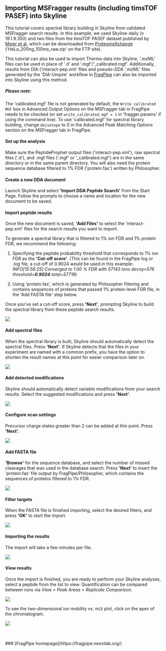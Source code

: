 ## Importing MSFragger results (including timsTOF PASEF) into Skyline

This tutorial covers spectral library building in Skyline from validated MSFragger search results. In this example, we used Skyline-daily (v 19.1.9.350) and two files from the timsTOF PASEF dataset published by [Meier et al](https://www.mcponline.org/content/early/2018/11/01/mcp.TIR118.000900), which can be downloaded from [ProteomeXchange](http://proteomecentral.proteomexchange.org/cgi/GetDataset?ID=PXD010012) ('HeLa_200ng_100ms_raw.zip' on the FTP site).

This tutorial can also be used to import Thermo data into Skyline, '.mzML' files can be used in place of '.d' and '.mgf'/'\_calibrated.mgf'. Additionally, results from DIA ('interact-pep.xml' files and pseudo-DDA '.mzML' files generated by the 'DIA-Umpire' workflow in [FragPipe](https://fragpipe.nesvilab.org/) can also be imported into Skyline using this method.

##### Please note: 
The 'calibrated.mgf' file is not generated by default, the `Write calibrated MGF` box in Advanced Output Options on the MSFragger tab in FragPipe needs to be checked (or set `write_calibrated_mgf = 1` in 'fragger.params' if using the command line). To use 'calibrated.mgf' for spectral library building, change `deisotope` to 0 in the Advanced Peak Matching Options section on the MSFragger tab in FragPipe.


#### Set up the analysis
Make sure the PeptideProphet output files ('interact-pep.xml'), raw spectral files ('.d'), and .mgf files ('.mgf' or '\_calibrated.mgf') are in the same directory or in the same parent directory. You will also need the protein sequence database filtered to 1% FDR ('protein.fas') written by Philosopher.

#### Create a new DDA document

Launch Skyline and select **'Import DDA Peptide Search'** from the Start Page. Follow the prompts to choose a name and location for the new document to be saved.

#### Import peptide results
Once the new document is saved, **'Add Files'** to select the 'interact-pep.xml' files for the search results you want to import. 



To generate a spectral library that is filtered to 1% ion FDR and 1% protein FDR, we recommend the following:

1) Specifying the peptide probability threshold that corresponds to 1% ion FDR as the **'Cut-off score'**. (This can be found in the FragPipe log or .log file, a cut-off of 0.9024 would be used in this example:
_INFO[15:56:25] Converged to 1.00 % FDR with 57143 Ions       decoy=576 threshold=**0.9024** total=57719_)

2) Using 'protein.fas', which is generated by Philosopher filtering and contains sequences of proteins that passed 1% protein-level FDR file, in the 'Add FASTA file' step below.

Once you've set a cut-off score, press **'Next'**, prompting Skyline to build the spectral library from these peptide search results.

![](https://raw.githubusercontent.com/Nesvilab/FragPipe/gh-pages/images/Skyline_PASEF_4.png)
<br>

#### Add spectral files
When the spectral library is built, Skyline should automatically detect the spectral files. Press **'Next'**. If Skyline detects that the files in your experiment are named with a common prefix, you have the option to shorten the result names at this point for easier comparison later on.

![](https://raw.githubusercontent.com/Nesvilab/FragPipe/gh-pages/images/Skyline_PASEF_5.png)
<br>

#### Add detected modifications
Skyline should automatically detect variable modifications from your search results. Select the suggested modifications and press **'Next'**.

![](https://raw.githubusercontent.com/Nesvilab/FragPipe/gh-pages/images/Skyline_PASEF_6.png)
<br>

#### Configure scan settings
Precursor charge states greater than 2 can be added at this point. Press **'Next'**.

![](https://raw.githubusercontent.com/Nesvilab/FragPipe/gh-pages/images/Skyline_PASEF_7.png)
<br>

#### Add FASTA file
**'Browse'** for the sequence database, and select the number of missed cleavages that was used in the database search. Press **'Next'** to insert the 'protein.fas' file output by FragPipe/Philosopher, which contains the sequences of proteins filtered to 1% FDR.

![](https://raw.githubusercontent.com/Nesvilab/FragPipe/gh-pages/images/Skyline_PASEF_8.png)
<br>

#### Filter targets
When the FASTA file is finished importing, select the desired filters, and  press **'OK'** to start the import.

![](https://raw.githubusercontent.com/Nesvilab/FragPipe/gh-pages/images/Skyline_PASEF_9.png)
<br>

#### Importing the results
The import will take a few minutes per file.

![](https://raw.githubusercontent.com/Nesvilab/FragPipe/gh-pages/images/Skyline_PASEF_10.png)
<br>

#### View results
Once the import is finished, you are ready to perform your Skyline analyses, select a peptide from the list to view. Quantification can be compared between runs via _View > Peak Areas > Replicate Comparison_. 

![](https://raw.githubusercontent.com/Nesvilab/FragPipe/gh-pages/images/Skyline_PASEF_12.png)

To see the two-dimensional ion mobility vs. m/z plot, click on the apex of the chromatogram.

![](https://raw.githubusercontent.com/Nesvilab/FragPipe/gh-pages/images/Skyline_PASEF_13.png)

<br>
<br>
### [FragPipe homepage](https://fragpipe.nesvilab.org/)
